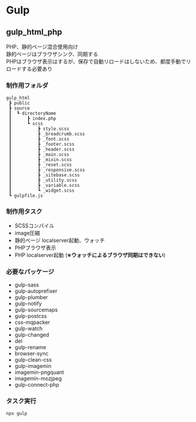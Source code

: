 # Gulp

## gulp_html_php
PHP、静的ページ混合使用向け  
静的ページはブラウザシンク、同期する  
PHPはブラウザ表示はするが、保存で自動リロードはしないため、都度手動でリロードする必要あり  


### 制作用フォルダ
```
gulp_html
 ┣ public
 ┣ source
 ┃  ┗ directoryName
 ┃      ┣ index.php
 ┃      ┗ scss
 ┃          ┣ style.scss
 ┃          ┣ _breadcrumb.scss
 ┃          ┣ _font.scss
 ┃          ┣ _footer.scss
 ┃          ┣ _header.scss
 ┃          ┣ _main.scss
 ┃          ┣ _mixin.scss
 ┃          ┣ _reset.scss
 ┃          ┣ _responsive.scss
 ┃          ┣ _sitebase.scss
 ┃          ┣ _utility.scss
 ┃          ┣ _variable.scss
 ┃          ┗ _widget.scss
 ┗ gulpfile.js
```


### 制作用タスク

- SCSSコンパイル
- image圧縮
- 静的ページ localserver起動、ウォッチ
- PHPブラウザ表示
- PHP localserver起動 (**※ウォッチによるブラウザ同期はできない**)


### 必要なパッケージ
- gulp-sass
- gulp-autoprefixer
- gulp-plumber
- gulp-notify
- gulp-sourcemaps
- gulp-postcss
- css-mqpacker
- gulp-watch
- gulp-changed
- del
- gulp-rename
- browser-sync
- gulp-clean-css
- gulp-imagemin
- imagemin-pngquant
- imagemin-mozjpeg
- gulp-connect-php


### タスク実行

```
npx gulp
```
